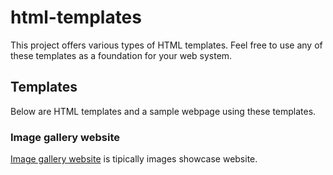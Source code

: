 # html-templates
This project offers various types of HTML templates. Feel free to use any of these templates as a foundation for your web system.  

## Templates
Below are HTML templates and a sample webpage using these templates.  

### Image gallery website
[Image gallery website](https://fukugit.github.io/html-templates/1_normal_image_gallery/index.html) is tipically images showcase website.  
